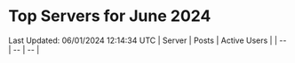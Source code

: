 # Top Servers for June 2024
Last Updated: 06/01/2024 12:14:34 UTC
| Server | Posts | Active Users |
| -- | -- | -- |
